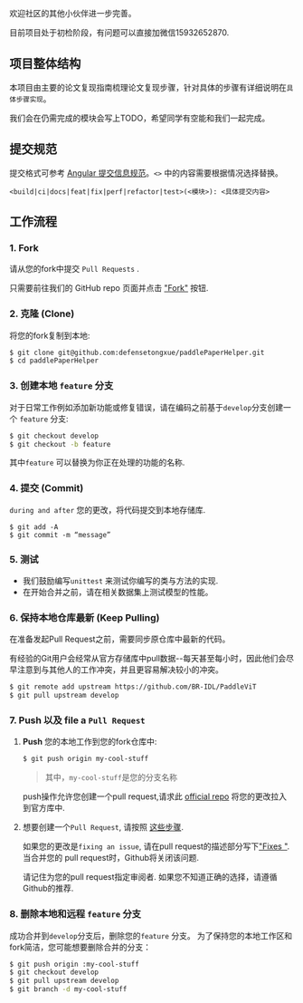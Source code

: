 欢迎社区的其他小伙伴进一步完善。

目前项目处于初检阶段，有问题可以直接加微信15932652870.

## 项目整体结构
本项目由主要的论文复现指南梳理论文复现步骤，针对具体的步骤有详细说明在`具体步骤实现`。

我们会在仍需完成的模块会写上TODO，希望同学有空能和我们一起完成。
## 提交规范

提交格式可参考 [Angular 提交信息规范](https://github.com/angular/angular/blob/master/CONTRIBUTING.md#-commit-message-format)。`<>` 中的内容需要根据情况选择替换。

```
<build|ci|docs|feat|fix|perf|refactor|test>(<模块>): <具体提交内容> 
```

## 工作流程
### 1. Fork 

  请从您的fork中提交 `Pull Requests` . 
  
  只需要前往我们的 GitHub repo 页面并点击 ["Fork"](https://help.github.com/articles/fork-a-repo/) 按钮.
   
### 2. 克隆 (Clone)

   将您的fork复制到本地:

   ```bash
   $ git clone git@github.com:defensetongxue/paddlePaperHelper.git
   $ cd paddlePaperHelper
   ```

### 3. 创建本地 `feature` 分支

   对于日常工作例如添加新功能或修复错误，请在编码之前基于`develop`分支创建一个 `feature` 分支:

   ```bash
   $ git checkout develop
   $ git checkout -b feature
   ```
   其中`feature` 可以替换为你正在处理的功能的名称.

### 4. 提交 (Commit)

   `during and after` 您的更改，将代码提交到本地存储库.

   ```shell
   $ git add -A
   $ git commit -m “message”
   ```
  
### 5. 测试

   - 我们鼓励编写`unittest` 来测试你编写的类与方法的实现.
   - 在开始合并之前，请在相关数据集上测试模型的性能。
 
### 6. 保持本地仓库最新 (Keep Pulling)
   在准备发起Pull Request之前，需要同步原仓库中最新的代码。

   有经验的Git用户会经常从官方存储库中pull数据--每天甚至每小时，因此他们会尽早注意到与其他人的工作冲突，并且更容易解决较小的冲突。

   ```bash
   $ git remote add upstream https://github.com/BR-IDL/PaddleViT
   $ git pull upstream develop
   ```

### 7. Push 以及 file a `Pull Request`

   1. **Push** 您的本地工作到您的fork仓库中:

      ```bash
      $ git push origin my-cool-stuff
      ```
      > 其中，`my-cool-stuff`是您的分支名称
      
      push操作允许您创建一个pull request,请求此 [official repo](https://github.com/BR-IDL/PaddleViT) 将您的更改拉入到官方库中.

   2. 想要创建一个`Pull Request`, 请按照 [这些步骤](https://help.github.com/articles/creating-a-pull-request/).

      如果您的更改是`fixing an issue`, 请在pull request的描述部分写下["Fixes <issue-URL>"](https://help.github.com/articles/closing-issues-using-keywords/).  当合并您的 pull request时，Github将关闭该问题.

      请记住为您的pull request指定审阅者.  如果您不知道正确的选择，请遵循Github的推荐.

### 8. 删除本地和远程 `feature` 分支

   成功合并到`develop`分支后，删除您的`feature` 分支。
   为了保持您的本地工作区和fork简洁，您可能想要删除合并的分支：

   ```bash
   $ git push origin :my-cool-stuff
   $ git checkout develop
   $ git pull upstream develop
   $ git branch -d my-cool-stuff
   ```
